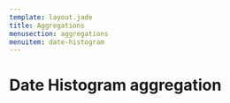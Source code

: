 ```yaml
---
template: layout.jade
title: Aggregations
menusection: aggregations
menuitem: date-histogram
---
```



# Date Histogram aggregation
